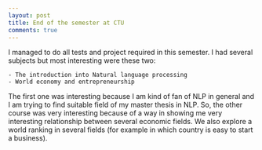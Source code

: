 ```yaml
---
layout: post
title: End of the semester at CTU
comments: true
---
```


I managed to do all tests and project required in this semester. I had several subjects but most interesting were these two:

	- The introduction into Natural language processing
	- World economy and entrepreneurship

The first one was interesting because I am kind of fan of NLP in general and I am trying to find suitable field of my master thesis in NLP. So, the other course was very interesting because of a way in showing me very interesting relationship between several economic fields. We also explore a world ranking in several fields (for example in which country is easy to start a business).
















